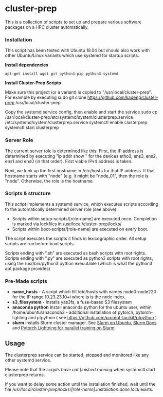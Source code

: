 # cluster-prep

This is a collection of scripts to set up and prepare various software packages
on a HPC cluster automatically.


### Installation

This script has been tested with Ubuntu 18.04 but should also work with other Ubuntu/Linux variants
which use systemd for startup scripts.

**Install dependencies**

    apt-get install wget git python3-pip python3-systemd 

**Install Cluster-Prep Scripts**

Make sure this project (or a variant) is copied to "/usr/local/cluster-prep". For example by executing 
    sudo git clone https://github.com/kadeng/cluster-prep /usr/local/cluster-prep
   
Copy the systemd service config, then enable and start the service 
    sudo cp /usr/local/cluster-prep/etc/systemd/system/clusterprep.service /etc/systemd/system/clusterprep.service
    systemctl enable clusterprep
    systemctl start clusterprep

### Server Role

The current server role is determined like this: First, the IP address is determined
by executing "ip addr show <device>" for the devices etho0, ens3, ens2,
ens1 and ens0 (in that order). First viable IPv4 address is taken.

Next, we look up the first hostname in /etc/hosts for that IP address.
If that hostname starts with "node" (e.g. it might be "node_01", 
then the role is "node". Otherwise, the role is the hostname.

### Scripts & structure

This script implements a systemd service, which 
executes scripts according to the automatically determined 
server role (see above):

 * Scripts within setup-scripts/[role-name] are executed once. Completion is marked via lockfiles in /usr/local/cluster-prep/locks/
 * Scripts within boot-scripts/[role-name] are executed on every boot.
 
 The script executes the scripts it finds in lexicographic order. All setup scripts are run before boot scripts.
 
 Scripts ending with ".sh" are executed as bash scripts with root rights.
 Scripts ending with ".py" are executed as python3 scripts with root rights, using the /usr/bin/python3
 python executable (which is what the python3 apt package provides)
 
### Pre-Made scripts

 * **name_hosts** - A script which fill /etc/hosts with names node0-node220 for the IP range 10.23.23.10+i where is is the node index.
 * **s3_filesystem** - Installs yas3fs, a fuse-based S3 filesystem
 * **anaconda python** Install anaconda python for the ubuntu user, within /home/ubuntu/anaconda3 - additional installation 
                       of pytorch, pytorch-lighting and ptpython ( see https://github.com/prompt-toolkit/ptpython )
 * **slurm** installs Slurm cluster manager. See [Slurm on Ubuntu](https://github.com/kadeng/ubuntu-slurm), 
             [Slurm Docs](https://slurm.schedmd.com/) and [Pytorch Lightning for parallel training on Slurm](https://williamfalcon.github.io/pytorch-lightning/Trainer/SLURM%20Managed%20Cluster/)


## Usage

The clusterprep service can be started, stopped and monitored like any other
systemd service.

Please note that the *scripts have not finished running* when systemctl start clusterprep returns.

If you want to delay some action until the installation finished, wait until the file
*/usr/local/cluster-prep/locks/[role-name].installation.done.lock* exists.

